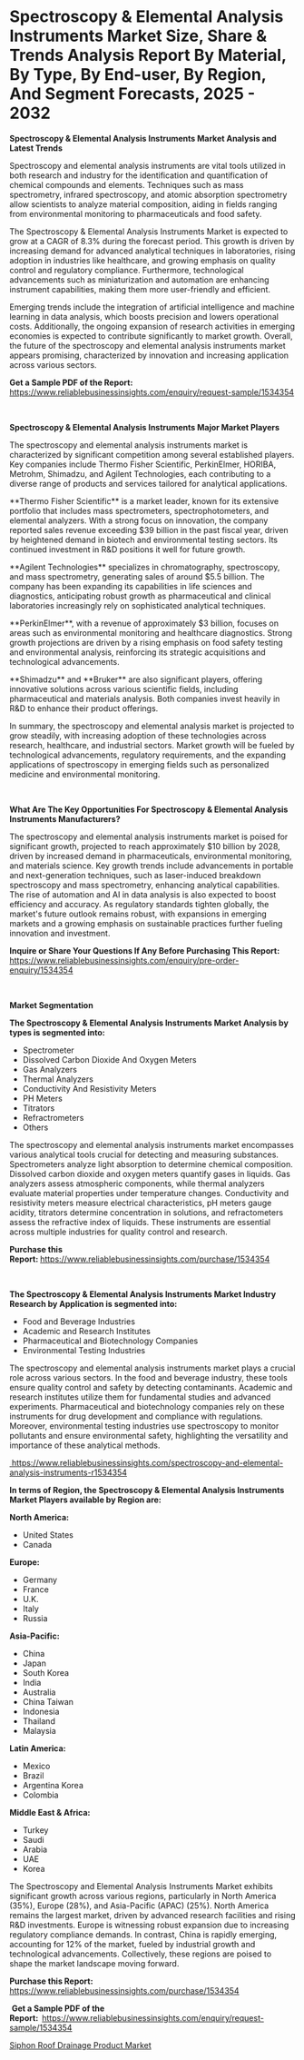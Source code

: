 <p><h1>Spectroscopy & Elemental Analysis Instruments Market Size, Share & Trends Analysis Report By Material, By Type, By End-user, By Region, And Segment Forecasts, 2025 - 2032</h1></p><p><strong>Spectroscopy & Elemental Analysis Instruments Market Analysis and Latest Trends</strong></p>
<p><p>Spectroscopy and elemental analysis instruments are vital tools utilized in both research and industry for the identification and quantification of chemical compounds and elements. Techniques such as mass spectrometry, infrared spectroscopy, and atomic absorption spectrometry allow scientists to analyze material composition, aiding in fields ranging from environmental monitoring to pharmaceuticals and food safety.</p><p>The Spectroscopy & Elemental Analysis Instruments Market is expected to grow at a CAGR of 8.3% during the forecast period. This growth is driven by increasing demand for advanced analytical techniques in laboratories, rising adoption in industries like healthcare, and growing emphasis on quality control and regulatory compliance. Furthermore, technological advancements such as miniaturization and automation are enhancing instrument capabilities, making them more user-friendly and efficient. </p><p>Emerging trends include the integration of artificial intelligence and machine learning in data analysis, which boosts precision and lowers operational costs. Additionally, the ongoing expansion of research activities in emerging economies is expected to contribute significantly to market growth. Overall, the future of the spectroscopy and elemental analysis instruments market appears promising, characterized by innovation and increasing application across various sectors.</p></p>
<p><strong>Get a Sample PDF of the Report:&nbsp;</strong> <a href="https://www.reliablebusinessinsights.com/enquiry/request-sample/1534354?utm_campaign=3100&utm_medium=2&utm_source=Github&utm_content=ia&utm_term=11042025&utm_id=spectroscopy-elemental-analysis-instruments">https://www.reliablebusinessinsights.com/enquiry/request-sample/1534354</a></p>
<p>&nbsp;</p>
<p><strong>Spectroscopy & Elemental Analysis Instruments Major Market Players</strong></p>
<p><p>The spectroscopy and elemental analysis instruments market is characterized by significant competition among several established players. Key companies include Thermo Fisher Scientific, PerkinElmer, HORIBA, Metrohm, Shimadzu, and Agilent Technologies, each contributing to a diverse range of products and services tailored for analytical applications.</p><p>**Thermo Fisher Scientific** is a market leader, known for its extensive portfolio that includes mass spectrometers, spectrophotometers, and elemental analyzers. With a strong focus on innovation, the company reported sales revenue exceeding $39 billion in the past fiscal year, driven by heightened demand in biotech and environmental testing sectors. Its continued investment in R&D positions it well for future growth.</p><p>**Agilent Technologies** specializes in chromatography, spectroscopy, and mass spectrometry, generating sales of around $5.5 billion. The company has been expanding its capabilities in life sciences and diagnostics, anticipating robust growth as pharmaceutical and clinical laboratories increasingly rely on sophisticated analytical techniques.</p><p>**PerkinElmer**, with a revenue of approximately $3 billion, focuses on areas such as environmental monitoring and healthcare diagnostics. Strong growth projections are driven by a rising emphasis on food safety testing and environmental analysis, reinforcing its strategic acquisitions and technological advancements.</p><p>**Shimadzu** and **Bruker** are also significant players, offering innovative solutions across various scientific fields, including pharmaceutical and materials analysis. Both companies invest heavily in R&D to enhance their product offerings.</p><p>In summary, the spectroscopy and elemental analysis market is projected to grow steadily, with increasing adoption of these technologies across research, healthcare, and industrial sectors. Market growth will be fueled by technological advancements, regulatory requirements, and the expanding applications of spectroscopy in emerging fields such as personalized medicine and environmental monitoring.</p></p>
<p>&nbsp;</p>
<p><strong>What Are The Key Opportunities For Spectroscopy & Elemental Analysis Instruments Manufacturers?</strong></p>
<p><p>The spectroscopy and elemental analysis instruments market is poised for significant growth, projected to reach approximately $10 billion by 2028, driven by increased demand in pharmaceuticals, environmental monitoring, and materials science. Key growth trends include advancements in portable and next-generation techniques, such as laser-induced breakdown spectroscopy and mass spectrometry, enhancing analytical capabilities. The rise of automation and AI in data analysis is also expected to boost efficiency and accuracy. As regulatory standards tighten globally, the market's future outlook remains robust, with expansions in emerging markets and a growing emphasis on sustainable practices further fueling innovation and investment.</p></p>
<p><strong>Inquire or Share Your Questions If Any Before Purchasing This Report:</strong> <a href="https://www.reliablebusinessinsights.com/enquiry/pre-order-enquiry/1534354?utm_campaign=3100&utm_medium=2&utm_source=Github&utm_content=ia&utm_term=11042025&utm_id=spectroscopy-elemental-analysis-instruments">https://www.reliablebusinessinsights.com/enquiry/pre-order-enquiry/1534354</a></p>
<p>&nbsp;</p>
<p><strong>Market Segmentation</strong></p>
<p><strong>The Spectroscopy & Elemental Analysis Instruments Market Analysis by types is segmented into:</strong></p>
<p><ul><li>Spectrometer</li><li>Dissolved Carbon Dioxide And Oxygen Meters</li><li>Gas Analyzers</li><li>Thermal Analyzers</li><li>Conductivity And Resistivity Meters</li><li>PH Meters</li><li>Titrators</li><li>Refractrometers</li><li>Others</li></ul></p>
<p><p>The spectroscopy and elemental analysis instruments market encompasses various analytical tools crucial for detecting and measuring substances. Spectrometers analyze light absorption to determine chemical composition. Dissolved carbon dioxide and oxygen meters quantify gases in liquids. Gas analyzers assess atmospheric components, while thermal analyzers evaluate material properties under temperature changes. Conductivity and resistivity meters measure electrical characteristics, pH meters gauge acidity, titrators determine concentration in solutions, and refractometers assess the refractive index of liquids. These instruments are essential across multiple industries for quality control and research.</p></p>
<p><strong>Purchase this Report:&nbsp;</strong><a href="https://www.reliablebusinessinsights.com/purchase/1534354?utm_campaign=3100&utm_medium=2&utm_source=Github&utm_content=ia&utm_term=11042025&utm_id=spectroscopy-elemental-analysis-instruments">https://www.reliablebusinessinsights.com/purchase/1534354</a></p>
<p>&nbsp;</p>
<p><strong>The Spectroscopy & Elemental Analysis Instruments Market Industry Research by Application is segmented into:</strong></p>
<p><ul><li>Food and Beverage Industries</li><li>Academic and Research Institutes</li><li>Pharmaceutical and Biotechnology Companies</li><li>Environmental Testing Industries</li></ul></p>
<p><p>The spectroscopy and elemental analysis instruments market plays a crucial role across various sectors. In the food and beverage industry, these tools ensure quality control and safety by detecting contaminants. Academic and research institutes utilize them for fundamental studies and advanced experiments. Pharmaceutical and biotechnology companies rely on these instruments for drug development and compliance with regulations. Moreover, environmental testing industries use spectroscopy to monitor pollutants and ensure environmental safety, highlighting the versatility and importance of these analytical methods.</p></p>
<p><a href="https://www.reliablebusinessinsights.com/spectroscopy-and-elemental-analysis-instruments-r1534354?utm_campaign=3100&utm_medium=2&utm_source=Github&utm_content=ia&utm_term=11042025&utm_id=spectroscopy-elemental-analysis-instruments">&nbsp;https://www.reliablebusinessinsights.com/spectroscopy-and-elemental-analysis-instruments-r1534354</a></p>
<p><strong>In terms of Region, the Spectroscopy & Elemental Analysis Instruments Market Players available by Region are:</strong></p>
<p>
    <p> <strong> North America: </strong>
        <ul>
            <li>United States</li>
            <li>Canada</li>
        </ul>
        </p> 
    <p> <strong> Europe: </strong>
        <ul>
            <li>Germany</li>
            <li>France</li>
            <li>U.K.</li>
            <li>Italy</li>
            <li>Russia</li>
        </ul>
        </p> 
    <p> <strong> Asia-Pacific: </strong>
        <ul>
            <li>China</li>
            <li>Japan</li>
            <li>South Korea</li>
            <li>India</li>
            <li>Australia</li>
            <li>China Taiwan</li>
            <li>Indonesia</li>
            <li>Thailand</li>
            <li>Malaysia</li>
        </ul>
        </p> 
    <p> <strong> Latin America: </strong>
        <ul>
            <li>Mexico</li>
            <li>Brazil</li>
            <li>Argentina Korea</li>
            <li>Colombia</li>
        </ul>
        </p> 
    <p> <strong> Middle East & Africa: </strong>
        <ul>
            <li>Turkey</li>
            <li>Saudi</li>
            <li>Arabia</li>
            <li>UAE</li>
            <li>Korea</li>
        </ul>
    </p>
    </p>
<p><p>The Spectroscopy and Elemental Analysis Instruments Market exhibits significant growth across various regions, particularly in North America (35%), Europe (28%), and Asia-Pacific (APAC) (25%). North America remains the largest market, driven by advanced research facilities and rising R&D investments. Europe is witnessing robust expansion due to increasing regulatory compliance demands. In contrast, China is rapidly emerging, accounting for 12% of the market, fueled by industrial growth and technological advancements. Collectively, these regions are poised to shape the market landscape moving forward.</p></p>
<p><strong>Purchase this Report: </strong><a href="https://www.reliablebusinessinsights.com/purchase/1534354?utm_campaign=3100&utm_medium=2&utm_source=Github&utm_content=ia&utm_term=11042025&utm_id=spectroscopy-elemental-analysis-instruments">https://www.reliablebusinessinsights.com/purchase/1534354</a></p>
<p>&nbsp;<strong>Get a Sample PDF of the Report:&nbsp;&nbsp;</strong><a href="https://www.reliablebusinessinsights.com/enquiry/request-sample/1534354?utm_campaign=3100&utm_medium=2&utm_source=Github&utm_content=ia&utm_term=11042025&utm_id=spectroscopy-elemental-analysis-instruments">https://www.reliablebusinessinsights.com/enquiry/request-sample/1534354</a></p>
<p><strong></strong></p>
<p><p><a href="https://github.com/norbeludie83/Market-Research-Report-List-1/blob/main/siphon-roof-drainage-product-market.md?utm_campaign=3100&utm_medium=2&utm_source=Github&utm_content=ia&utm_term=11042025&utm_id=spectroscopy-elemental-analysis-instruments">Siphon Roof Drainage Product Market</a></p></p>